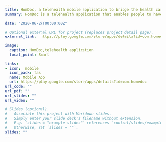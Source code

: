 ```yaml
---
title: HomDoc, a telehealth mobile application to bridge the health care gap in Africa.
summary: HomDoc is a telehealth application that enables people to have access to medical care outside of their physical geographical region. This application incorporates call, chat, and video functionalities that allows patient to communicate with medical doctors over the internet. The application has helped to provide improved access to quality healthcare and allowing patients to have access to the services of doctors across the globe.

date: "2020-06-27T00:00:00Z"

# Optional external URL for project (replaces project detail page).
external_link:  https://play.google.com/store/apps/details?id=com.homedoc

image:
  caption: HomDoc,telehealth application
  focal_point: Smart

links:
- icon:  mobile
  icon_pack: fas
  name: Mobile App
  url: https://play.google.com/store/apps/details?id=com.homedoc
url_code: ""
url_pdf: ""
url_slides: ""
url_video: ""

# Slides (optional).
#   Associate this project with Markdown slides.
#   Simply enter your slide deck's filename without extension.
#   E.g. `slides = "example-slides"` references `content/slides/example-slides.md`.
#   Otherwise, set `slides = ""`.
slides: ""
---
```

